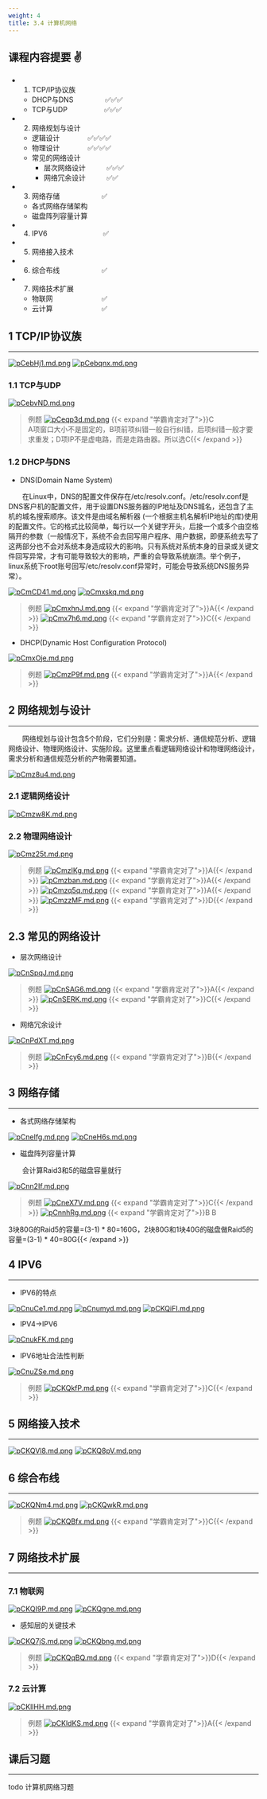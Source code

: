 ```yaml
---
weight: 4
title: 3.4 计算机网络
---
```


## 课程内容提要 ✌
- 1. TCP/IP协议族
  - DHCP与DNS&emsp;  &emsp;&emsp;  &emsp;✅✅✅
  - TCP与UDP&emsp;&emsp;&emsp;&emsp;  &emsp;✅✅✅
- 2. 网络规划与设计
  - 逻辑设计&emsp;&emsp;&emsp;&emsp;✅✅✅✅
  - 物理设计&emsp;&emsp;&emsp;&emsp;✅✅✅✅
  - 常见的网络设计
    - 层次网络设计&emsp;&emsp;&emsp;✅✅✅
    - 网络冗余设计&emsp;&emsp;&emsp;✅✅
- 3. 网络存储&emsp;&emsp;&emsp;&emsp;&emsp;&emsp;✅
  - 各式网络存储架构
  - 磁盘阵列容量计算
- 4. IPV6&emsp;&emsp;&emsp;&emsp;&emsp;&emsp;&emsp;&emsp;✅
- 5. 网络接入技术
- 6. 综合布线&emsp;&emsp;&emsp;&emsp;&emsp;&emsp;✅
- 7. 网络技术扩展
  - 物联网&emsp;&emsp;&emsp;&emsp;&emsp;&emsp;&emsp;✅
  - 云计算&emsp;&emsp;&emsp;&emsp;&emsp;&emsp;&emsp;✅

## 1 TCP/IP协议族

---

[![pCebHj1.md.png](https://s1.ax1x.com/2023/06/13/pCebHj1.md.png)](https://imgse.com/i/pCebHj1)
[![pCebqnx.md.png](https://s1.ax1x.com/2023/06/13/pCebqnx.md.png)](https://imgse.com/i/pCebqnx)

### 1.1 TCP与UDP

[![pCebvND.md.png](https://s1.ax1x.com/2023/06/13/pCebvND.md.png)](https://imgse.com/i/pCebvND)

>例题
[![pCeqp3d.md.png](https://s1.ax1x.com/2023/06/13/pCeqp3d.md.png)](https://imgse.com/i/pCeqp3d)
{{< expand "学霸肯定对了">}}C\
A项窗口大小不是固定的，B项前项纠错一般自行纠错，后项纠错一般才要求重发；D项IP不是虚电路，而是走路由器。所以选C{{< /expand >}}

### 1.2 DHCP与DNS

- DNS(Domain Name System)

&emsp;&emsp;在Linux中，DNS的配置文件保存在/etc/resolv.conf。/etc/resolv.conf是DNS客户机的配置文件，用于设置DNS服务器的IP地址及DNS城名，还包含了主机的城名搜索顺序。该文件是由域名解析器 (一个根据主机名解析IP地址的库)使用的配置文件。它的格式比较简单，每行以一个关键字开头，后接一个或多个由空格隔开的参数（一般情况下，系统不会去回写用户程序、用户数据，即便系统去写了这两部分也不会对系统本身造成较大的影响。只有系统对系统本身的目录或关键文件回写异常，才有可能导致较大的影响，严重的会导致系统崩溃。举个例子，linux系统下root账号回写/etc/resolv.conf异常时，可能会导致系统DNS服务异常）。

[![pCmCD41.md.png](https://s1.ax1x.com/2023/06/13/pCmCD41.md.png)](https://imgse.com/i/pCmCD41)
[![pCmxskq.md.png](https://s1.ax1x.com/2023/06/14/pCmxskq.md.png)](https://imgse.com/i/pCmxskq)

>例题
[![pCmxhnJ.md.png](https://s1.ax1x.com/2023/06/14/pCmxhnJ.md.png)](https://imgse.com/i/pCmxhnJ)
{{< expand "学霸肯定对了">}}A{{< /expand >}}
[![pCmx7h6.md.png](https://s1.ax1x.com/2023/06/14/pCmx7h6.md.png)](https://imgse.com/i/pCmx7h6)
{{< expand "学霸肯定对了">}}C{{< /expand >}}

- DHCP(Dynamic Host Configuration Protocol)

[![pCmxOje.md.png](https://s1.ax1x.com/2023/06/14/pCmxOje.md.png)](https://imgse.com/i/pCmxOje)

>例题
[![pCmzP9f.md.png](https://s1.ax1x.com/2023/06/14/pCmzP9f.md.png)](https://imgse.com/i/pCmzP9f)
{{< expand "学霸肯定对了">}}A{{< /expand >}}

## 2 网络规划与设计

---

&emsp;&emsp;网络规划与设计包含5个阶段，它们分别是：需求分析、通信规范分析、逻辑网络设计、物理网络设计、实施阶段。这里重点看逻辑网络设计和物理网络设计，需求分析和通信规范分析的产物需要知道。

[![pCmz8u4.md.png](https://s1.ax1x.com/2023/06/14/pCmz8u4.md.png)](https://imgse.com/i/pCmz8u4)

### 2.1 逻辑网络设计

[![pCmzw8K.md.png](https://s1.ax1x.com/2023/06/14/pCmzw8K.md.png)](https://imgse.com/i/pCmzw8K)

### 2.2 物理网络设计

[![pCmz25t.md.png](https://s1.ax1x.com/2023/06/14/pCmz25t.md.png)](https://imgse.com/i/pCmz25t)

>例题
[![pCmzIKg.md.png](https://s1.ax1x.com/2023/06/14/pCmzIKg.md.png)](https://imgse.com/i/pCmzIKg)
{{< expand "学霸肯定对了">}}A{{< /expand >}}
[![pCmzban.md.png](https://s1.ax1x.com/2023/06/14/pCmzban.md.png)](https://imgse.com/i/pCmzban)
{{< expand "学霸肯定对了">}}A{{< /expand >}}
[![pCmzq5q.md.png](https://s1.ax1x.com/2023/06/14/pCmzq5q.md.png)](https://imgse.com/i/pCmzq5q)
{{< expand "学霸肯定对了">}}A{{< /expand >}}
[![pCmzzMF.md.png](https://s1.ax1x.com/2023/06/14/pCmzzMF.md.png)](https://imgse.com/i/pCmzzMF)
{{< expand "学霸肯定对了">}}D{{< /expand >}}

## 2.3 常见的网络设计

- 层次网络设计

[![pCnSpqJ.md.png](https://s1.ax1x.com/2023/06/14/pCnSpqJ.md.png)](https://imgse.com/i/pCnSpqJ)

>例题
[![pCnSAG6.md.png](https://s1.ax1x.com/2023/06/14/pCnSAG6.md.png)](https://imgse.com/i/pCnSAG6)
{{< expand "学霸肯定对了">}}A{{< /expand >}}
[![pCnSERK.md.png](https://s1.ax1x.com/2023/06/14/pCnSERK.md.png)](https://imgse.com/i/pCnSERK)
{{< expand "学霸肯定对了">}}C{{< /expand >}}

- 网络冗余设计

[![pCnPdXT.md.png](https://s1.ax1x.com/2023/06/14/pCnPdXT.md.png)](https://imgse.com/i/pCnPdXT)

>例题
[![pCnFcy6.md.png](https://s1.ax1x.com/2023/06/14/pCnFcy6.md.png)](https://imgse.com/i/pCnFcy6)
{{< expand "学霸肯定对了">}}B{{< /expand >}}

## 3 网络存储

---

- 各式网络存储架构

[![pCneIfg.md.png](https://s1.ax1x.com/2023/06/14/pCneIfg.md.png)](https://imgse.com/i/pCneIfg)
[![pCneH6s.md.png](https://s1.ax1x.com/2023/06/14/pCneH6s.md.png)](https://imgse.com/i/pCneH6s)

- 磁盘阵列容量计算

&emsp;&emsp;会计算Raid3和5的磁盘容量就行

[![pCnn2If.md.png](https://s1.ax1x.com/2023/06/14/pCnn2If.md.png)](https://imgse.com/i/pCnn2If)

>例题
[![pCneX7V.md.png](https://s1.ax1x.com/2023/06/14/pCneX7V.md.png)](https://imgse.com/i/pCneX7V)
{{< expand "学霸肯定对了">}}C{{< /expand >}}
[![pCnnhRg.md.png](https://s1.ax1x.com/2023/06/14/pCnnhRg.md.png)](https://imgse.com/i/pCnnhRg)
{{< expand "学霸肯定对了">}}B B

3块80G的Raid5的容量=(3-1) * 80=160G，2块80G和1块40G的磁盘做Raid5的容量=(3-1) * 40=80G{{< /expand >}}

## 4 IPV6

---

- IPV6的特点

[![pCnuCe1.md.png](https://s1.ax1x.com/2023/06/14/pCnuCe1.md.png)](https://imgse.com/i/pCnuCe1)
[![pCnumyd.md.png](https://s1.ax1x.com/2023/06/14/pCnumyd.md.png)](https://imgse.com/i/pCnumyd)
[![pCKQiFI.md.png](https://s1.ax1x.com/2023/06/15/pCKQiFI.md.png)](https://imgse.com/i/pCKQiFI)

- IPV4->IPV6

[![pCnukFK.md.png](https://s1.ax1x.com/2023/06/14/pCnukFK.md.png)](https://imgse.com/i/pCnukFK)

- IPV6地址合法性判断

[![pCnuZSe.md.png](https://s1.ax1x.com/2023/06/14/pCnuZSe.md.png)](https://imgse.com/i/pCnuZSe)

>例题
[![pCKQkfP.md.png](https://s1.ax1x.com/2023/06/15/pCKQkfP.md.png)](https://imgse.com/i/pCKQkfP)
{{< expand "学霸肯定对了">}}C{{< /expand >}}

## 5 网络接入技术

---

[![pCKQVl8.md.png](https://s1.ax1x.com/2023/06/15/pCKQVl8.md.png)](https://imgse.com/i/pCKQVl8)
[![pCKQ8pV.md.png](https://s1.ax1x.com/2023/06/15/pCKQ8pV.md.png)](https://imgse.com/i/pCKQ8pV)

## 6 综合布线

---

[![pCKQNm4.md.png](https://s1.ax1x.com/2023/06/15/pCKQNm4.md.png)](https://imgse.com/i/pCKQNm4)
[![pCKQwkR.md.png](https://s1.ax1x.com/2023/06/15/pCKQwkR.md.png)](https://imgse.com/i/pCKQwkR)
>例题
[![pCKQBfx.md.png](https://s1.ax1x.com/2023/06/15/pCKQBfx.md.png)](https://imgse.com/i/pCKQBfx)
{{< expand "学霸肯定对了">}}C{{< /expand >}}

## 7 网络技术扩展

---

### 7.1 物联网

[![pCKQI9P.md.png](https://s1.ax1x.com/2023/06/15/pCKQI9P.md.png)](https://imgse.com/i/pCKQI9P)
[![pCKQgne.md.png](https://s1.ax1x.com/2023/06/15/pCKQgne.md.png)](https://imgse.com/i/pCKQgne)

- 感知层的关键技术

[![pCKQ7jS.md.png](https://s1.ax1x.com/2023/06/15/pCKQ7jS.md.png)](https://imgse.com/i/pCKQ7jS)
[![pCKQbng.md.png](https://s1.ax1x.com/2023/06/15/pCKQbng.md.png)](https://imgse.com/i/pCKQbng)

>例题
[![pCKQqBQ.md.png](https://s1.ax1x.com/2023/06/15/pCKQqBQ.md.png)](https://imgse.com/i/pCKQqBQ)
{{< expand "学霸肯定对了">}}D{{< /expand >}}

### 7.2 云计算

[![pCKllHH.md.png](https://s1.ax1x.com/2023/06/15/pCKllHH.md.png)](https://imgse.com/i/pCKllHH)

>例题
[![pCKldKS.md.png](https://s1.ax1x.com/2023/06/15/pCKldKS.md.png)](https://imgse.com/i/pCKldKS)
{{< expand "学霸肯定对了">}}A{{< /expand >}}

## 课后习题

---

todo 计算机网络习题
